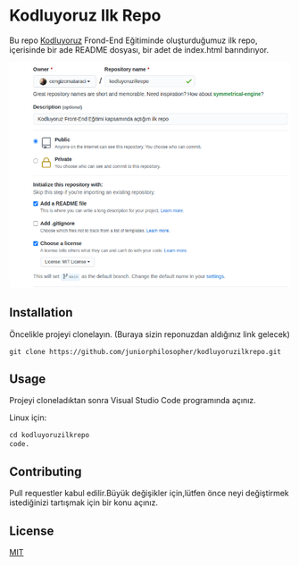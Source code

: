 # Kodluyoruz Ilk Repo

Bu repo [Kodluyoruz](https://kodluyoruz.org) Frond-End Eğitiminde oluşturduğumuz ilk repo, içerisinde bir ade README dosyası, bir adet de index.html barındırıyor.

![](https://raw.githubusercontent.com/Kodluyoruz/taskforce/main/git/odev1/figures/github.png)




## Installation

Öncelikle projeyi clonelayın. (Buraya sizin reponuzdan aldığınız link gelecek)

 ```
 git clone https://github.com/juniorphilosopher/kodluyoruzilkrepo.git 

 ```                                                                                                                                                                                                                                                                        

## Usage

Projeyi cloneladıktan sonra Visual Studio Code programında açınız.

Linux için:

```
cd kodluyoruzilkrepo
code.
```                                                                                                                                 

## Contributing


Pull requestler kabul edilir.Büyük değişikler için,lütfen önce neyi değiştirmek istediğinizi tartışmak için bir konu açınız.

## License

[MIT](https://choosealicense.com/licenses/mit/)


